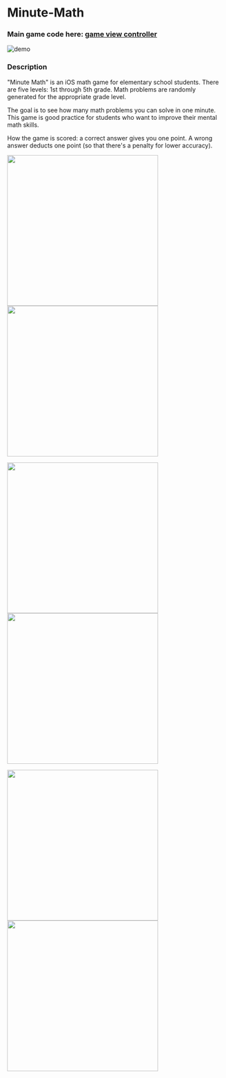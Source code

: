 # Minute-Math

### Main game code here: [game view controller](https://github.com/LanceSanity/Minute-Math/blob/master/Minute%20Math/ViewController.swift)

![demo](demo.gif)

### Description
"Minute Math" is an iOS math game for elementary school students. There are five levels: 1st through 5th grade. Math problems are randomly generated for the appropriate grade level.

The goal is to see how many math problems you can solve in one minute. This game is good practice for students who want to improve their mental math skills.

How the game is scored: a correct answer gives you one point. A wrong answer deducts one point (so that there's a penalty for lower accuracy).

<img src="screenshots/main-menu.png" width=350>     <img src="screenshots/start-game.png" width=350>

<img src="screenshots/correct-answer.png" width=350>     <img src="screenshots/incorrect-answer.png" width=350>


<img src="screenshots/button-placement.png" width=350>     <img src="screenshots/score-subview.png" width=350>
